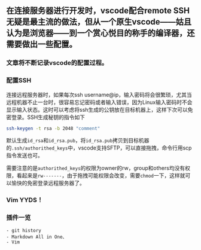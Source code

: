 ## 在连接服务器进行开发时，vscode配合remote SSH无疑是最主流的做法，但从一个原生vscode——姑且认为是浏览器——到一个赏心悦目的称手的编译器，还需要做出一些配置。

### 文章将不断记录vscode的配置过程。

### 配置SSH
连接远程服务器时，如果每次ssh username@ip，输入密码将会很繁琐，尤其当远程机器不止一台时，很容易忘记密码或者输入错误，因为Linux输入密码时不会显示输入状态。这时可以考虑将ssh生成的公钥放在目标机器上，这样下次可以免密登录。SSH生成秘钥的指令如下

```bash
ssh-keygen -t rsa -b 2048 "comment"
```

默认生成`id_rsa`和`id_rsa.pub`，将`id_rsa.pub`拷贝到目标机器的`.ssh/authorithed_keys`中，vscode支持SFTP，可以直接拖拽，命令行用scp指令发送也可。

需要注意的是`authorithed_keys`的权限为owner的rw，group和others均没有权限，看起来是`rw-------`，由于拖拽可能权限会改变，需要`chmod`一下，这样就可以愉快的免密登录远程服务器了。

### **Vim** YYDS！

### 插件一览
    - git history
    - Markdown All in One、
    - Vim
